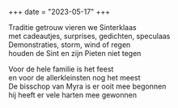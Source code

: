 +++
date = "2023-05-17"
+++

Traditie getrouw vieren we Sinterklaas \
met cadeautjes, surprises, gedichten, speculaas \
Demonstraties, storm, wind of regen \
houden de Sint en zijn Pieten niet tegen

Voor de hele familie is het feest \
en voor de allerkleinsten nog het meest \
De bisschop van Myra is er ooit mee begonnen  \
hij heeft er vele harten mee gewonnen
